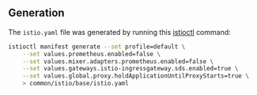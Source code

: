 ## Generation
The `istio.yaml` file was generated by running this [istioctl](https://istio.io/docs/reference/commands/istioctl/) command: 

```bash
istioctl manifest generate --set profile=default \
    --set values.prometheus.enabled=false \
    --set values.mixer.adapters.prometheus.enabled=false \
    --set values.gateways.istio-ingressgateway.sds.enabled=true \
    --set values.global.proxy.holdApplicationUntilProxyStarts=true \
    > common/istio/base/istio.yaml
```
